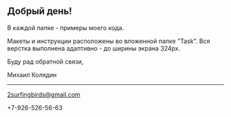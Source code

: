 ## Добрый день!

В каждой папке - примеры моего кода. 

Макеты и инструкции расположены во вложенной папке "Task". Вся верстка выполнена адаптивно - до ширины экрана 324px.

Буду рад обратной связи,

Михаил Колядин

***

2surfingbirds@gmail.com

+7-926-526-56-63
